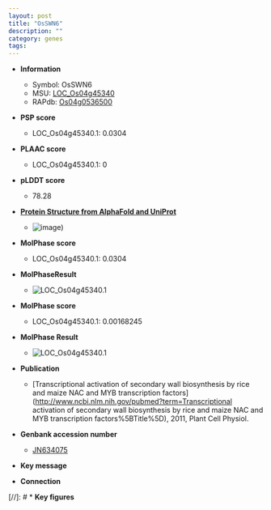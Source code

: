 ```yaml
---
layout: post
title: "OsSWN6"
description: ""
category: genes
tags: 
---
```


* **Information**  
    + Symbol: OsSWN6  
    + MSU: [LOC_Os04g45340](http://rice.plantbiology.msu.edu/cgi-bin/ORF_infopage.cgi?orf=LOC_Os04g45340)  
    + RAPdb: [Os04g0536500](http://rapdb.dna.affrc.go.jp/viewer/gbrowse_details/irgsp1?name=Os04g0536500)  

* **PSP score**  
    + LOC_Os04g45340.1: 0.0304 

* **PLAAC score**  
    + LOC_Os04g45340.1: 0 

* **pLDDT score**
    + 78.28

* **[Protein Structure from AlphaFold and UniProt](https://www.uniprot.org/uniprotkb/Q0JBE9/entry#structure)**
    + ![image](https://ricepsp.github.io/images/Q0/AF-Q0JBE9-F1.png))

* **MolPhase score**
    + LOC_Os04g45340.1: 0.0304

* **MolPhaseResult**
    + ![LOC_Os04g45340.1](https://ricepsp.github.io/pictures/LOC_Os04g/LOC_Os04g45340.1.png)

* **MolPhase score**
    + LOC_Os04g45340.1: 0.00168245

* **MolPhase Result**
    + ![LOC_Os04g45340.1](https://304243504.github.io/Pictures/LOC_Os04g/LOC_Os04g45340.1.png)

* **Publication**  
    + [Transcriptional activation of secondary wall biosynthesis by rice and maize NAC and MYB transcription factors](http://www.ncbi.nlm.nih.gov/pubmed?term=Transcriptional activation of secondary wall biosynthesis by rice and maize NAC and MYB transcription factors%5BTitle%5D), 2011, Plant Cell Physiol.

* **Genbank accession number**  
    + [JN634075](http://www.ncbi.nlm.nih.gov/nuccore/JN634075)

* **Key message**  

* **Connection**  

[//]: # * **Key figures**  


